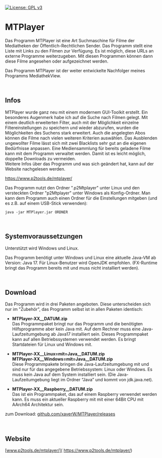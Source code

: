 [![License: GPL v3](https://img.shields.io/badge/License-GPL%20v3-blue.svg)](http://www.gnu.org/licenses/gpl-3.0)

# MTPlayer

Das Programm MTPlayer ist eine Art Suchmaschine für Filme der Mediatheken der Öffentlich-Rechtlichen Sender. Das Programm stellt eine Liste mit Links zu den Filmen zur Verfügung. Es ist möglich, diese URLs an externe Programme weiterzugeben. Mit diesen Programmen können dann diese Filme angesehen oder aufgezeichnet werden.

Das Programm MTPlayer ist der weiter entwickelte Nachfolger meines Programms MediathekView.

<br />

## Infos

MTPlayer wurde ganz neu mit einem modernem GUI-Toolkit erstellt. Ein besonderes Augenmerk habe ich auf die Suche nach Filmen gelegt. Mit einem deutlich erweiterten Filter, auch mit der Möglichkeit einzelne Filtereinstellungen zu speichern und wieder abzurufen, wurden die Möglichkeiten des Suchens stark erweitert. Auch die angelegten Abos können die Filme nach vielen weiteren Kriterien auswählen. Das Ausblenden ungewollter Filme lässt sich mit zwei Blacklists sehr gut an die eigenen Bedürfnisse anpassen. Eine Mediensammlung für bereits geladene Filme kann mit dem Programm verwaltet werden. Damit ist es leicht möglich, doppelte Downloads zu vermeiden.  
Weitere Infos über das Programm und was sich geändert hat, kann auf der Website nachgelesen werden.

https://www.p2tools.de/mtplayer/

Das Programm nutzt den Ordner ".p2Mtplayer" unter Linux und den versteckten Ordner "p2Mtplayer" unter Windows als Konfig-Ordner. Man kann dem Programm auch einen Ordner für die Einstellungen mitgeben (und es z.B. auf einem USB-Stick verwenden):  
```
java -jar MTPlayer.jar ORDNER 
```

<br />

## Systemvoraussetzungen

Unterstützt wird Windows und Linux. 

Das Programm benötigt unter Windows und Linux eine aktuelle Java-VM ab Version: Java 17.
Für Linux-Benutzer wird OpenJDK empfohlen. (FX-Runtime bringt das Programm bereits mit und muss nicht installiert werden).

<br />

## Download

Das Programm wird in drei Paketen angeboten. Diese unterscheiden sich nur im "Zubehör", das Programm selbst ist in allen Paketen identisch:

- **MTPlayer-XX__DATUM.zip**  
Das Programmpaket bringt nur das Programm und die benötigten Hilfsprogramme aber kein Java mit. Auf dem Rechner muss eine Java-Laufzeitumgebung ab Java17 installiert sein. Dieses Programmpaket kann auf allen Betriebssystemen verwendet werden. Es bringt Startdateien für Linux und Windows mit.

- **MTPlayer-XX__Linux=mit=Java__DATUM.zip**  
**MTPlayer-XX__Windows=mit=Java__DATUM.zip**  
Diese Programmpakete bringen die Java-Laufzeitumgebung mit und sind nur für das angegebene Betriebssystem: Linux oder Windows. Es muss kein Java auf dem System installiert sein. (Die Java-Laufzeitumgebung liegt im Ordner “Java” und kommt von jdk.java.net).

- **MTPlayer-XX__Raspberry__DATUM.zip**  
Das ist ein Programmpaket, das auf einem Raspberry verwendet werden kann. Es muss ein aktueller Raspberry mit mit einer 64Bit CPU mit AArch64 Architektur sein.

zum Download: [github.com/xaverW/MTPlayer/releases](https://github.com/xaverW/MTPlayer/releases)

<br />

## Website

[www.p2tools.de/mtplayer/]( https://www.p2tools.de/mtplayer/)

